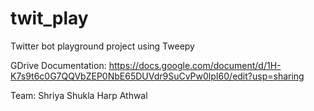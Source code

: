 # twit_play
Twitter bot playground project using Tweepy

GDrive Documentation: https://docs.google.com/document/d/1H-K7s9t6c0G7QQVbZEP0NbE65DUVdr9SuCvPw0lpI60/edit?usp=sharing

Team:
Shriya Shukla
Harp Athwal